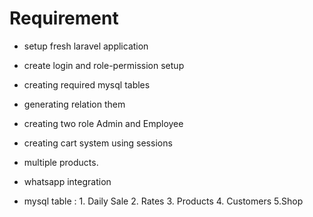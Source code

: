 # Requirement

- setup fresh laravel application
- create login and role-permission setup
- creating required mysql tables
- generating relation them
- creating two role Admin and Employee
- creating cart system using sessions
- multiple products.
- whatsapp integration

- mysql table : 1. Daily Sale 2. Rates 3. Products 4. Customers 5.Shop